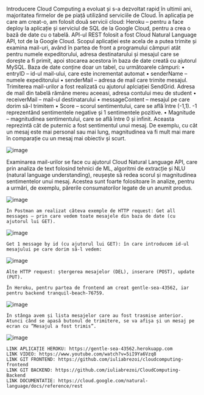 Introducere
	Cloud Computing a evoluat și s-a dezvoltat rapid în ultimii ani, majoritatea firmelor de pe piață utilizând serviciile de Cloud.
	În aplicația pe care am creat-o, am folosit două servicii cloud: Heroku – pentru a face deploy la aplicație și serviciul de SQL de la Google Cloud, pentru a crea o bază de date cu o tabelă. API-ul REST folosit a fost Cloud Natural Language API, tot de la Google Cloud.
	Scopul aplicației este acela de a putea trimite și examina mail-uri, având în partea de front a programului câmpuri atât pentru numele expeditorului, adresa destinatarului și mesajul care se dorește a fi primit, apoi stocarea acestora în baza de date creată cu ajutorul MySQL. Baza de date conține doar un tabel, cu următoarele câmpuri:
•	entryID – id-ul mail-ului, care este incrementat automat
•	senderName – numele expeditorului
•	senderMail – adresa de mail care trimite mesajul. Trimiterea mail-urilor a fost realizată cu ajutorul aplciației SendGrid. Adresa de mail din tabelă rămâne mereu aceeasi, adresa contului meu de student
•	receiverMail – mail-ul destinatarului
•	messageContent – mesajul pe care dorim să-l trimitem
•	Score – scorul sentimentului, care se află între (-1,1). -1 reprezentând sentimentele negative și 1 sentimentele pozitive. 
•	Magnitude – magnitudinea sentimentului, care se află între 0 și infinit. Aceasta reprezintă cât de puternic a fost sentimentul unui mesaj. De exemplu, cu cât un mesaj este mai personal sau mai lung, magnitudinea va fi mult mai mare în comparație cu un mesaj mai obiectiv și scurt.

![image](https://user-images.githubusercontent.com/65541409/168486578-afc640ad-9837-405e-b2f9-3648824e3a02.png)

 
Examinarea mail-urilor se face cu ajutorul Cloud Natural Language API, care prin analiza de text folosind tehnici de ML, algoritmi de extracție și NLU (natural language understanding), reușește să redea scorul și magnitudinea sentimentelor unui mesaj. Acestea sunt foarte folositoare în analize, pentru a urmări, de exemplu, părerile consumatorilor legate de un anumit produs.

![image](https://user-images.githubusercontent.com/65541409/168486603-ad3b00ab-d0f7-4ae2-ba4b-20d8fe4bd316.png)

 
	În Postman am realizat câteva exemple de HTTP request: Get all messages – prin care vedem toate mesajele din baza de date (cu ajutorul lui GET).
  
  ![image](https://user-images.githubusercontent.com/65541409/168486610-025b1a1a-28d0-46b0-b065-df7d449b44e4.png)

 
	Get 1 message by id (cu ajutorul lui GET): în care introducem id-ul mesajului pe care dorim să-l vedem:
  
  ![image](https://user-images.githubusercontent.com/65541409/168486614-c77787cc-86bc-41d6-98a1-523a489c0c3e.png)

 

	Alte HTTP request: ștergerea mesajelor (DEL), inserare (POST), update (PUT).

	În Heroku, pentru partea de frontend am creat gentle-sea-43562, iar pentru backend tranquil-beach-76759. 
  
  ![image](https://user-images.githubusercontent.com/65541409/168486618-18658fe0-c9ad-41b0-a78c-8579ee64eef8.png)

 
	În stânga avem și lista mesajelor care au fost trasmise anterior. Atunci când se apasă butonul de trimitere, se va afișa și un mesaj pe ecran cu ”Mesajul a fost trimis”.
  
 ![image](https://user-images.githubusercontent.com/65541409/168486621-d5c8d59d-7b5b-4fbb-a775-fdb9142817e1.png)


	LINK APLICAȚIE HEROKU: https://gentle-sea-43562.herokuapp.com
	LINK VIDEO: https://www.youtube.com/watch?v=5iI9Ya6Vzq8
	LINK GIT FRONTEND: https://github.com/iuliabrezoi/cloudcomputing-frontend
	LINK GIT BACKEND: https://github.com/iuliabrezoi/CloudComputing-Backend
	LINK DOCUMENTATIE: https://cloud.google.com/natural-language/docs/reference/rest
